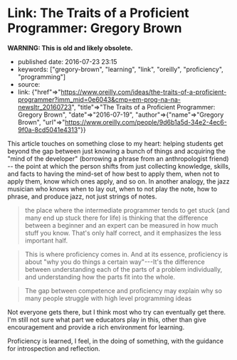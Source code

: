 Link: The Traits of a Proficient Programmer: Gregory Brown
==========================================================

**WARNING: This is old and likely obsolete.**

-   published date: 2016-07-23 23:15
-   keywords: \[\"gregory-brown\", \"learning\", \"link\", \"oreilly\", \"proficiency\", \"programming\"\]
-   source:
-   link: {\"href\"=\>\"<https://www.oreilly.com/ideas/the-traits-of-a-proficient-programmer?imm_mid=0e6043&cmp=em-prog-na-na-newsltr_20160723>\", \"title\"=\>\"The Traits of a Proficient Programmer: Gregory Brown\", \"date\"=\>\"2016-07-19\", \"author\"=\>{\"name\"=\>\"Gregory Brown\", \"url\"=\>\"<https://www.oreilly.com/people/9d6b1a5d-34e2-4ec6-9f0a-8cd5041e4313>\"}}

This article touches on something close to my heart: helping students get beyond the gap between just knowing a bunch of things and acquiring the \"mind of the developer\" (borrowing a phrase from an anthropologist friend) -- the point at which the person shifts from just collecting knowledge, skills, and facts to having the mind-set of how best to apply them, when not to apply them, know which ones apply, and so on. In another analogy, the jazz musician who knows when to lay out, when to not play the note, how to phrase, and produce jazz, not just strings of notes.

> the place where the intermediate programmer tends to get stuck (and many end up stuck there for life) is thinking that the difference between a beginner and an expert can be measured in how much stuff you know. That\'s only half correct, and it emphasizes the less important half.

> This is where proficiency comes in. And at its essence, proficiency is about \"why you do things a certain way\"---It\'s the difference between understanding each of the parts of a problem individually, and understanding how the parts fit into the whole.

> The gap between competence and proficiency may explain why so many people struggle with high level programming ideas

Not everyone gets there, but I think most who try can eventually get there. I\'m still not sure what part we educators play in this, other than give encouragement and provide a rich environment for learning.

Proficiency is learned, I feel, in the doing of something, with the guidance for introspection and reflection.
